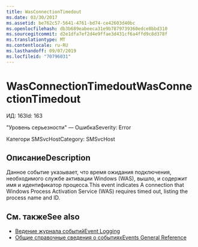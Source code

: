 ```yaml
---
title: WasConnectionTimedout
ms.date: 03/30/2017
ms.assetid: be762c57-5641-4761-bd74-ce42603d40bc
ms.openlocfilehash: db3b689eabeeca31e9b7879739360edce8bbd310
ms.sourcegitcommit: d2e1dfa7ef2d4e9ffae3d431cf6a4ffd9c8d378f
ms.translationtype: MT
ms.contentlocale: ru-RU
ms.lasthandoff: 09/07/2019
ms.locfileid: "70796031"
---
```

# <a name="wasconnectiontimedout"></a><span data-ttu-id="99a75-102">WasConnectionTimedout</span><span class="sxs-lookup"><span data-stu-id="99a75-102">WasConnectionTimedout</span></span>
<span data-ttu-id="99a75-103">ИД: 163</span><span class="sxs-lookup"><span data-stu-id="99a75-103">Id: 163</span></span>  
  
 <span data-ttu-id="99a75-104">"Уровень серьезности" — Ошибка</span><span class="sxs-lookup"><span data-stu-id="99a75-104">Severity: Error</span></span>  
  
 <span data-ttu-id="99a75-105">Категори SMSvcHost</span><span class="sxs-lookup"><span data-stu-id="99a75-105">Category: SMSvcHost</span></span>  
  
## <a name="description"></a><span data-ttu-id="99a75-106">Описание</span><span class="sxs-lookup"><span data-stu-id="99a75-106">Description</span></span>  
 <span data-ttu-id="99a75-107">Данное событие указывает, что время ожидания подключения, необходимого службе активации Windows (WAS), вышло, и содержит имя и идентификатор процесса.</span><span class="sxs-lookup"><span data-stu-id="99a75-107">This event indicates A connection that Windows Process Activation Service (WAS) requires timed out, listing the process name and ID.</span></span>  
  
## <a name="see-also"></a><span data-ttu-id="99a75-108">См. также</span><span class="sxs-lookup"><span data-stu-id="99a75-108">See also</span></span>

- [<span data-ttu-id="99a75-109">Ведение журнала событий</span><span class="sxs-lookup"><span data-stu-id="99a75-109">Event Logging</span></span>](index.md)
- [<span data-ttu-id="99a75-110">Общие справочные сведения о событиях</span><span class="sxs-lookup"><span data-stu-id="99a75-110">Events General Reference</span></span>](events-general-reference.md)

